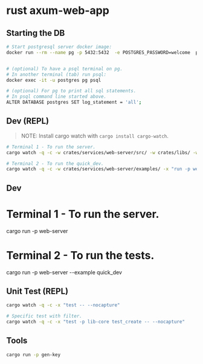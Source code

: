 # rust axum-web-app



## Starting the DB

```sh
# Start postgresql server docker image:
docker run --rm --name pg -p 5432:5432  -e POSTGRES_PASSWORD=welcome  postgres:15


# (optional) To have a psql terminal on pg. 
# In another terminal (tab) run psql:
docker exec -it -u postgres pg psql

# (optional) For pg to print all sql statements.
# In psql command line started above.
ALTER DATABASE postgres SET log_statement = 'all';
```

## Dev (REPL)

> NOTE: Install cargo watch with `cargo install cargo-watch`.

```sh
# Terminal 1 - To run the server.
cargo watch -q -c -w crates/services/web-server/src/ -w crates/libs/ -w .cargo/ -x "run -p web-server"

# Terminal 2 - To run the quick_dev.
cargo watch -q -c -w crates/services/web-server/examples/ -x "run -p web-server --example quick_dev"
```

## Dev
# Terminal 1 - To run the server.
cargo run -p web-server

# Terminal 2 - To run the tests.
cargo run -p web-server --example quick_dev

## Unit Test (REPL)

```sh
cargo watch -q -c -x "test -- --nocapture"

# Specific test with filter.
cargo watch -q -c -x "test -p lib-core test_create -- --nocapture"


```

## Tools
```sh
cargo run -p gen-key
```